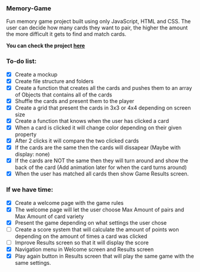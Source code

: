 ### Memory-Game
Fun memory game project built using only JavaScript, HTML and CSS. The user can decide how many cards they want to pair, the higher the amount the more difficult it gets to find and match cards. 

**You can check the project [here](http://christiantm.se/RetroMemory/index.html)**

### To-do list:
- [X] Create a mockup
- [X] Create file structure and folders
- [X] Create a function that creates all the cards and pushes them to an array of Objects that contains all of the cards
- [X] Shuffle the cards and present them to the player
- [X] Create a grid that present the cards in 3x3 or 4x4 depending on screen size
- [X] Create a function that knows when the user has clicked a card 
- [X] When a card is clicked it will change color depending on their given property
- [X] After 2 clicks it will compare the two clicked cards
- [X] If the cards are the same then the cards will dissapear (Maybe with display: none)
- [X] If the cards are NOT the same then they will turn around and show the back of the card (Add animation later for when the card turns around)
- [X] When the user has matched all cards then show Game Results screen.

### If we have time: 
- [X] Create a welcome page with the game rules
- [X] The welcome page will let the user choose Max Amount of pairs and Max Amount of card variety
- [X] Present the game depending on what settings the user chose
- [ ] Create a score system that will calculate the amount of points won depending on the amount of times a card was clicked 
- [ ] Improve Results screen so that it will display the score 
- [X] Navigation menu in Welcome screen and Results screen
- [X] Play again button in Results screen that will play the same game with the same settings.
